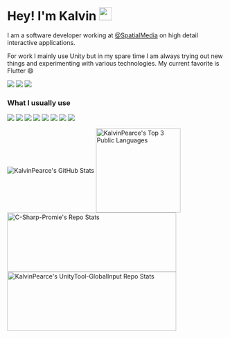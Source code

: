 # Hey! I'm Kalvin <img src="https://raw.githubusercontent.com/MartinHeinz/MartinHeinz/master/wave.gif" width="30px">
I am a software developer working at [@SpatialMedia](https://www.spatialmedia.com.au) on high detail interactive applications.

For work I mainly use Unity but in my spare time I am always trying out new things and experimenting with various technologies.
My current favorite is Flutter :smile:

<a href="https://twitter.com/kalvinpearce"><img src="https://img.shields.io/badge/@kalvinpearce%20-%231DA1F2.svg?&style=for-the-badge&logo=twitter&logoColor=white"/></a> <a href="https://kalvinpearce.com"><img src="https://img.shields.io/badge/kalvinpearce.com%20-%23000000.svg?&style=for-the-badge&logo=Google-Chrome&logoColor=white"/></a> <a href="mailto:kalvinpearce@gmail.com"><img src="https://img.shields.io/badge/kalvinpearce.com%20-%23c14438.svg?&style=for-the-badge&logo=Gmail&logoColor=white"/></a>

### What I usually use
<img src="https://img.shields.io/badge/gitlab%20-%23181717.svg?&style=for-the-badge&logo=gitlab&logoColor=white"/> <img src="https://img.shields.io/badge/unity%20-%23000000.svg?&style=for-the-badge&logo=unity&logoColor=white"/> <img src="https://img.shields.io/badge/react%20-%2320232a.svg?&style=for-the-badge&logo=react&logoColor=%2361DAFB"/> <img src="https://img.shields.io/badge/node.js%20-%2343853D.svg?&style=for-the-badge&logo=node.js&logoColor=white"/> <img src="https://img.shields.io/badge/firebase%20-%23039BE5.svg?&style=for-the-badge&logo=firebase"/> <img src="https://img.shields.io/badge/typescript%20-%23007ACC.svg?&style=for-the-badge&logo=typescript&logoColor=white"/> <img src="https://img.shields.io/badge/Flutter%20-%2302569B.svg?&style=for-the-badge&logo=Flutter&logoColor=white"/> <img src="https://img.shields.io/badge/AWS%20-%23FF9900.svg?&style=for-the-badge&logo=amazon-aws&logoColor=white"/>


<img align="center" src="https://github-readme-stats.vercel.app/api?username=kalvinpearce&include_all_commits=true&count_private=true&show_icons=true&theme=graywhite&custom_title=Github%20Stats" alt="KalvinPearce's GitHub Stats" /> <img height="195" align="center" src="https://github-readme-stats.vercel.app/api/top-langs/?username=kalvinpearce&exclude_repo=RayTracer-Optimization,PracType&langs_count=3&theme=graywhite&custom_title=Top%203%20Public%20Languages" alt="KalvinPearce's Top 3 Public Languages"/>
</br>
<a href="https://github.com/Real-Serious-Games/C-Sharp-Promise">
  <img height="137" width="390" align="center" src="https://github-readme-stats.vercel.app/api/pin/?username=Real-Serious-Games&repo=C-Sharp-Promise&theme=graywhite" alt="C-Sharp-Promie's Repo Stats" />
</a> 
<a href="https://github.com/kalvinpearce/UnityTool-GlobalInput">
  <img height="137" width="390" align="center" src="https://github-readme-stats.vercel.app/api/pin/?username=kalvinpearce&repo=UnityTool-GlobalInput&theme=graywhite" alt="KalvinPearce's UnityTool-GlobalInput Repo Stats" />
</a>


